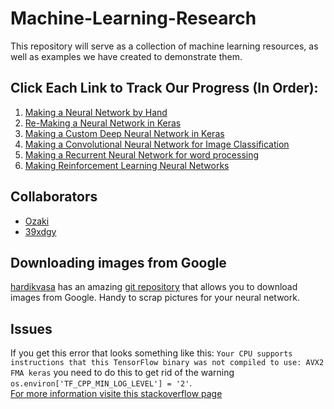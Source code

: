 # Machine-Learning-Research
This repository will serve as a collection of machine learning resources, as well as examples we have created to demonstrate them.

## Click Each Link to Track Our Progress (In Order): 

1. [Making a Neural Network by Hand](https://github.com/pdemange/Machine-Learning-Research/tree/master/Machine_Learning_Basics)
2. [Re-Making a Neural Network in Keras](https://github.com/pdemange/Machine-Learning-Research/tree/master/Keras_Machine_Learning_Basics)
3. [Making a Custom Deep Neural Network in Keras](https://github.com/pdemange/Machine-Learning-Research/tree/master/Keras_Practice/Deep_Neural_Network)
4. [Making a Convolutional Neural Network for Image Classification](https://github.com/pdemange/Machine-Learning-Research/tree/master/Keras_Practice/Convolutional_Neural_Network)
5. [Making a Recurrent Neural Network for word processing](https://github.com/pdemange/Machine-Learning-Research/tree/master/Keras_Practice/Recurrent_Neural_Network)
6. [Making Reinforcement Learning Neural Networks](https://github.com/pdemange/Machine-Learning-Research/tree/master/Keras_Practice/Reinforcement_Learning)
## Collaborators
* [Ozaki](https://github.com/STOzaki)<br/>
* [39xdgy](https://github.com/39xdgy)

## Downloading images from Google
[hardikvasa](https://github.com/hardikvasa) has an amazing [git repository](https://github.com/hardikvasa/google-images-download) that allows you to download images from Google. Handy to scrap pictures for your neural network.

## Issues
If you get this error that looks something like this: `Your CPU supports instructions that this TensorFlow binary was not compiled to use: AVX2 FMA keras` you need to do this to get rid of the warning `os.environ['TF_CPP_MIN_LOG_LEVEL'] = '2'`.<br/>
[For more information visite this stackoverflow page](https://stackoverflow.com/questions/47068709/your-cpu-supports-instructions-that-this-tensorflow-binary-was-not-compiled-to-u)
